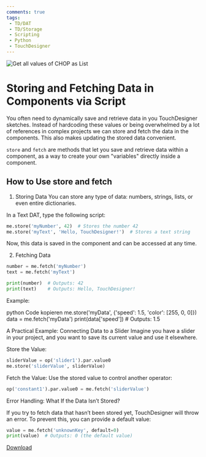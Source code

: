 ```yaml
---
comments: true
tags:
 - TD/DAT
 - TD/Storage
 - Scripting
 - Python
 - TouchDesigner
---
```

![Get all values of CHOP as List](./img/getValuesChopAsList.png)
# Storing and Fetching Data in Components via Script

You often need to dynamically save and retrieve data in you TouchDesigner sketches. Instead of hardcoding these values or being overwhelmed by a lot of references in complex projects we can store and fetch
the data in the components. This also makes updating the stored data convenient.

`store` and `fetch` are methods that let you save and retrieve data within a component, as a way to create your own "variables" directly inside a component.

## How to Use store and fetch

1. Storing Data
You can store any type of data: numbers, strings, lists, or even entire dictionaries.

In a Text DAT, type the following script:

```py
me.store('myNumber', 42)  # Stores the number 42
me.store('myText', 'Hello, TouchDesigner!')  # Stores a text string
```
Now, this data is saved in the component and can be accessed at any time.

2. Fetching Data
```py
number = me.fetch('myNumber')
text = me.fetch('myText')

print(number)  # Outputs: 42
print(text)    # Outputs: Hello, TouchDesigner!
```

Example:

python
Code kopieren
me.store('myData', {'speed': 1.5, 'color': [255, 0, 0]})
data = me.fetch('myData')
print(data['speed'])  # Outputs: 1.5

A Practical Example: Connecting Data to a Slider
Imagine you have a slider in your project, and you want to save its current value and use it elsewhere.

Store the Value:
``` py
sliderValue = op('slider1').par.value0
me.store('sliderValue', sliderValue)
```

Fetch the Value: Use the stored value to control another operator:

```py
op('constant1').par.value0 = me.fetch('sliderValue')
```

Error Handling: What If the Data Isn’t Stored?

If you try to fetch data that hasn’t been stored yet, TouchDesigner will throw an error. To prevent this, you can provide a default value:
```py
value = me.fetch('unknownKey', default=0)
print(value)  # Outputs: 0 (the default value)
```

[Download](./files/getValuesCHOPList.tox)  
